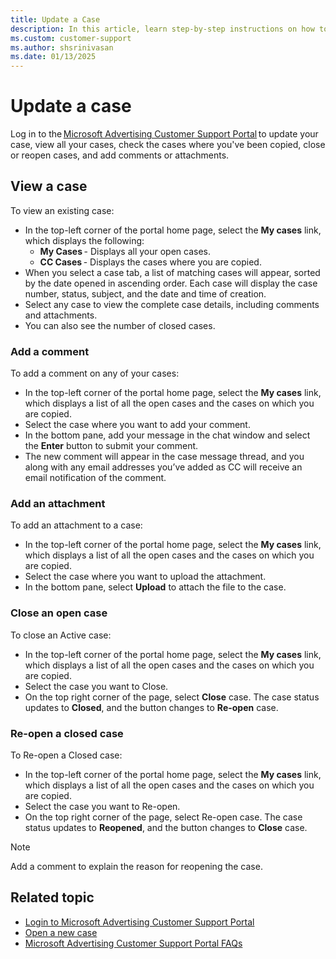 ```yaml
---
title: Update a Case
description: In this article, learn step-by-step instructions on how to update a case in Microsoft Advertising Customer Support Portal.
ms.custom: customer-support
ms.author: shsrinivasan
ms.date: 01/13/2025
---
```


# Update a case

Log in to the [Microsoft Advertising Customer Support Portal](https://support.ads.microsoft.com) to update your case, view all your cases, check the cases where you've been copied, close or reopen cases, and add comments or attachments. 

## View a case

To view an existing case: 
- In the top-left corner of the portal home page, select the **My cases** link, which displays the following:
    - **My Cases** - Displays all your open cases. 
    - **CC Cases** - Displays the cases where you are copied. 
- When you select a case tab, a list of matching cases will appear, sorted by the date opened in ascending order. Each case will display the case number, status, subject, and the date and time of creation. 
- Select any case to view the complete case details, including comments and attachments. 
- You can also see the number of closed cases. 

### Add a comment 

To add a comment on any of your cases: 

- In the top-left corner of the portal home page, select the **My cases** link, which displays a list of all the open cases and the cases on which you are copied. 
- Select the case where you want to add your comment. 
- In the bottom pane, add your message in the chat window and select the **Enter** button to submit your comment. 
- The new comment will appear in the case message thread, and you along with any email addresses you’ve added as CC will receive an email notification of the comment. 

### Add an attachment 
To add an attachment to a case: 

- In the top-left corner of the portal home page, select the **My cases** link, which displays a list of all the open cases and the cases on which you are copied. 
- Select the case where you want to upload the attachment. 
- In the bottom pane, select **Upload** to attach the file to the case. 

### Close an open case 

To close an Active case:  

- In the top-left corner of the portal home page, select the **My cases** link, which displays a list of all the open cases and the cases on which you are copied. 
- Select the case you want to Close. 
- On the top right corner of the page, select **Close** case. The case status updates to **Closed**, and the button changes to **Re-open** case. 

### Re-open a closed case 

To Re-open a Closed case:  

- In the top-left corner of the portal home page, select the **My cases** link, which displays a list of all the open cases and the cases on which you are copied. 
- Select the case you want to Re-open. 
- On the top right corner of the page, select Re-open case. The case status updates to **Reopened**, and the button changes to **Close** case. 
> [!NOTE] 
> Add a comment to explain the reason for reopening the case. 



<!--

 <!---:::image type="content" source="media/xcs-i.png" alt-text="Screenshot of the tabs on the home page.":::
 :::image type="content" source="media/xcs-case-edit-1.png" alt-text="Screenshot of the tabs on the home page.":::

- **My Cases** - Displays all your open cases.
- **CC Cases** - Displays the cases on which you're copied.
- **Closed Cases** - Displays all your closed cases.

When you click one of the case tabs, a list of matching cases appears, sorted by the date opened in ascending order. The support category,
subject, status, and date opened is displayed for each case. Click on the case to view the complete case details, including comments and
attachments.

## Add a comment

Go to the case in the portal, type your comment in the comment box, and click **Comment**. The new comment appears in the case message thread, and you (and any addresses you have included as cc email addresses) will receive an email confirmation of the comment.

## Add an attachment

Go to the case in the portal, and click **Upload Files** to select your attachment or drag and drop them into that area. After the file has been added, refresh the page for the attachment to appear in the attachment list in the right column.

 <!---:::image type="content" source="media/xcs-j.png" alt-text="Screenshot of the Attachment screen.":::
 :::image type="content" source="media/xcs-case-edit-2.png" alt-text="Screenshot of the Attachment screen.":::

## Edit an open case

Go to any open case view (My Cases, CC Cases) in the portal, and click the **down-arrow** to the right. The case edit view will appear, where you can make the updates and add/remove cc'ed emails. Once done, click **Save**.

 <!---:::image type="content" source="media/xcs-k.png" alt-text="Screenshot of the Open case view.":::
 :::image type="content" source="media/xcs-case-edit-3.png" alt-text="Screenshot of the Open case view.":::

## Close an open case

Go to the case in the portal and click **Close Case**.

 <!---:::image type="content" source="media/xcs-l.png" alt-text="Screenshot of the Close case view.":::
 :::image type="content" source="media/xcs-case-edit-4.png" alt-text="Screenshot of the Close case view.":::

The status in the case header changes to "Closed" and the button changes to read **Re-Open Case**.

## Re-open a closed case

Go to the case in the portal and click **Re-Open Case** in the right column.

 <!---:::image type="content" source="media/xcs-m.png" alt-text="Screenshot of the Re-Open case view.":::
 :::image type="content" source="media/xcs-case-edit-5.png" alt-text="Screenshot of the Re-Open case view.":::

The status in the case header changes to "Open" and the button changes to read **Close Case**. It's a good idea to add a comment explaining why you're re-opening the case.  

> [!NOTE]
> If you comment on a closed case, it will be re-opened automatically.--->

## Related topic

- [Login to Microsoft Advertising Customer Support Portal](xcs-logging-in-to-the-customer-support-portal.md)
- [Open a new case](xcs-opening-a-new-case.md)
- [Microsoft Advertising Customer Support Portal FAQs](xcs-customer-support-portal-faqs.md)

